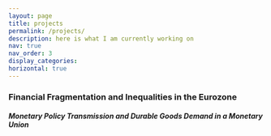 ```yaml
---
layout: page
title: projects
permalink: /projects/
description: here is what I am currently working on
nav: true
nav_order: 3
display_categories: 
horizontal: true
---
```




### **Financial Fragmentation and Inequalities in the Eurozone**
#### *Monetary Policy Transmission and Durable Goods Demand in a Monetary Union*

